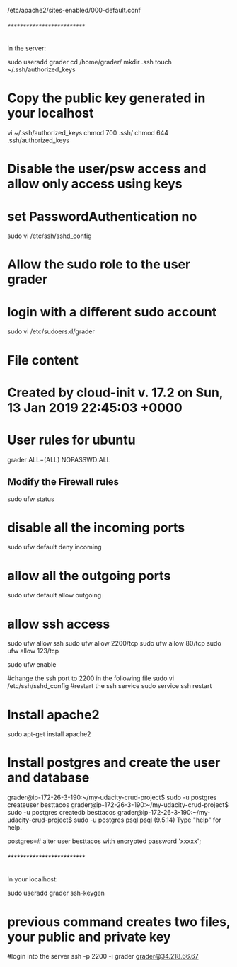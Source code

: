 /etc/apache2/sites-enabled/000-default.conf

###### *************************
In the server:

sudo useradd grader
cd /home/grader/
mkdir .ssh
touch ~/.ssh/authorized_keys
# Copy the public key generated in your localhost
vi ~/.ssh/authorized_keys
chmod 700 .ssh/
chmod 644 .ssh/authorized_keys
# Disable the user/psw access and allow only access using keys
# set PasswordAuthentication no
sudo vi /etc/ssh/sshd_config

# Allow the sudo role to the user grader
# login with a different sudo account
sudo vi /etc/sudoers.d/grader

# File content
# Created by cloud-init v. 17.2 on Sun, 13 Jan 2019 22:45:03 +0000
# User rules for ubuntu
grader ALL=(ALL) NOPASSWD:ALL


## Modify the Firewall rules

sudo ufw status
# disable all the incoming ports
sudo ufw default deny incoming
# allow all the outgoing ports
sudo ufw default allow outgoing
# allow ssh access
sudo ufw allow ssh
sudo ufw allow 2200/tcp
sudo ufw allow 80/tcp
sudo ufw allow 123/tcp

sudo ufw enable

#change the ssh port to 2200 in the following file
sudo vi /etc/ssh/sshd_config
#restart the ssh service
sudo service ssh restart

# Install apache2
sudo apt-get install apache2


# Install postgres  and create the user and database
grader@ip-172-26-3-190:~/my-udacity-crud-project$ sudo -u postgres createuser besttacos
grader@ip-172-26-3-190:~/my-udacity-crud-project$ sudo -u postgres createdb besttacos
grader@ip-172-26-3-190:~/my-udacity-crud-project$ sudo -u postgres psql
psql (9.5.14)
Type "help" for help.

postgres=# alter user besttacos with encrypted password 'xxxxx';


###### *************************
In your localhost:

sudo useradd grader
ssh-keygen
# previous command creates two files, your public and private key

#login into the server
ssh -p 2200 -i grader grader@34.218.66.67
